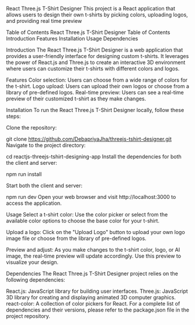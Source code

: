 React Three.js T-Shirt Designer
This project is a React application that allows users to design their own t-shirts by picking colors, uploading logos, and providing real time preview

Table of Contents
React Three.js T-Shirt Designer
Table of Contents
Introduction
Features
Installation
Usage
Dependencies

Introduction
The React Three.js T-Shirt Designer is a web application that provides a user-friendly interface for designing custom t-shirts. It leverages the power of React.js and Three.js to create an interactive 3D environment where users can customize their t-shirts with different colors and logos.

Features
Color selection: Users can choose from a wide range of colors for the t-shirt.
Logo upload: Users can upload their own logos or choose from a library of pre-defined logos.
Real-time preview: Users can see a real-time preview of their customized t-shirt as they make changes.

Installation
To run the React Three.js T-Shirt Designer locally, follow these steps:

Clone the repository:

git clone https://github.com/DebapriyaJha/threejs-tshirt-designer.git
Navigate to the project directory:

cd reactjs-threejs-tshirt-designing-app
Install the dependencies for both the client and server:

npm run install

Start both the client and server:

npm run dev
Open your web browser and visit http://localhost:3000 to access the application.

Usage
Select a t-shirt color: Use the color picker or select from the available color options to choose the base color for your t-shirt.

Upload a logo: Click on the "Upload Logo" button to upload your own logo image file or choose from the library of pre-defined logos.

Preview and adjust: As you make changes to the t-shirt color, logo, or AI image, the real-time preview will update accordingly. Use this preview to visualize your design.

Dependencies
The React Three.js T-Shirt Designer project relies on the following dependencies:

React.js: JavaScript library for building user interfaces.
Three.js: JavaScript 3D library for creating and displaying animated 3D computer graphics.
react-color: A collection of color pickers for React.
For a complete list of dependencies and their versions, please refer to the package.json file in the project repository.
